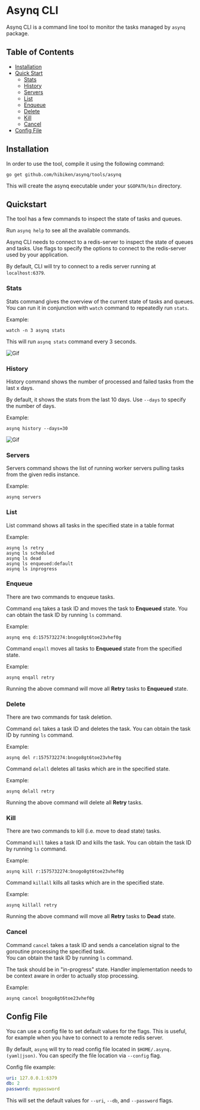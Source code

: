 # Asynq CLI

Asynq CLI is a command line tool to monitor the tasks managed by `asynq` package.

## Table of Contents

- [Installation](#installation)
- [Quick Start](#quick-start)
  - [Stats](#stats)
  - [History](#history)
  - [Servers](#servers)
  - [List](#list)
  - [Enqueue](#enqueue)
  - [Delete](#delete)
  - [Kill](#kill)
  - [Cancel](#cancel)
- [Config File](#config-file)

## Installation

In order to use the tool, compile it using the following command:

    go get github.com/hibiken/asynq/tools/asynq

This will create the asynq executable under your `$GOPATH/bin` directory.

## Quickstart

The tool has a few commands to inspect the state of tasks and queues.

Run `asynq help` to see all the available commands.

Asynq CLI needs to connect to a redis-server to inspect the state of queues and tasks. Use flags to specify the options to connect to the redis-server used by your application.

By default, CLI will try to connect to a redis server running at `localhost:6379`.

### Stats

Stats command gives the overview of the current state of tasks and queues. You can run it in conjunction with `watch` command to repeatedly run `stats`.

Example:

    watch -n 3 asynq stats

This will run `asynq stats` command every 3 seconds.

![Gif](/docs/assets/asynq_stats.gif)

### History

History command shows the number of processed and failed tasks from the last x days.

By default, it shows the stats from the last 10 days. Use `--days` to specify the number of days.

Example:

    asynq history --days=30

![Gif](/docs/assets/asynq_history.gif)

### Servers

Servers command shows the list of running worker servers pulling tasks from the given redis instance.

Example:

    asynq servers

### List

List command shows all tasks in the specified state in a table format

Example:

    asynq ls retry
    asynq ls scheduled
    asynq ls dead
    asynq ls enqueued:default
    asynq ls inprogress

### Enqueue

There are two commands to enqueue tasks.

Command `enq` takes a task ID and moves the task to **Enqueued** state. You can obtain the task ID by running `ls` command.

Example:

    asynq enq d:1575732274:bnogo8gt6toe23vhef0g

Command `enqall` moves all tasks to **Enqueued** state from the specified state.

Example:

    asynq enqall retry

Running the above command will move all **Retry** tasks to **Enqueued** state.

### Delete

There are two commands for task deletion.

Command `del` takes a task ID and deletes the task. You can obtain the task ID by running `ls` command.

Example:

    asynq del r:1575732274:bnogo8gt6toe23vhef0g

Command `delall` deletes all tasks which are in the specified state.

Example:

    asynq delall retry

Running the above command will delete all **Retry** tasks.

### Kill

There are two commands to kill (i.e. move to dead state) tasks.

Command `kill` takes a task ID and kills the task. You can obtain the task ID by running `ls` command.

Example:

    asynq kill r:1575732274:bnogo8gt6toe23vhef0g

Command `killall` kills all tasks which are in the specified state.

Example:

    asynq killall retry

Running the above command will move all **Retry** tasks to **Dead** state.

### Cancel

Command `cancel` takes a task ID and sends a cancelation signal to the goroutine processing the specified task.  
You can obtain the task ID by running `ls` command.

The task should be in "in-progress" state.
Handler implementation needs to be context aware in order to actually stop processing.

Example:

    asynq cancel bnogo8gt6toe23vhef0g

## Config File

You can use a config file to set default values for the flags.
This is useful, for example when you have to connect to a remote redis server.

By default, `asynq` will try to read config file located in
`$HOME/.asynq.(yaml|json)`. You can specify the file location via `--config` flag.

Config file example:

```yaml
uri: 127.0.0.1:6379
db: 2
password: mypassword
```

This will set the default values for `--uri`, `--db`, and `--password` flags.
